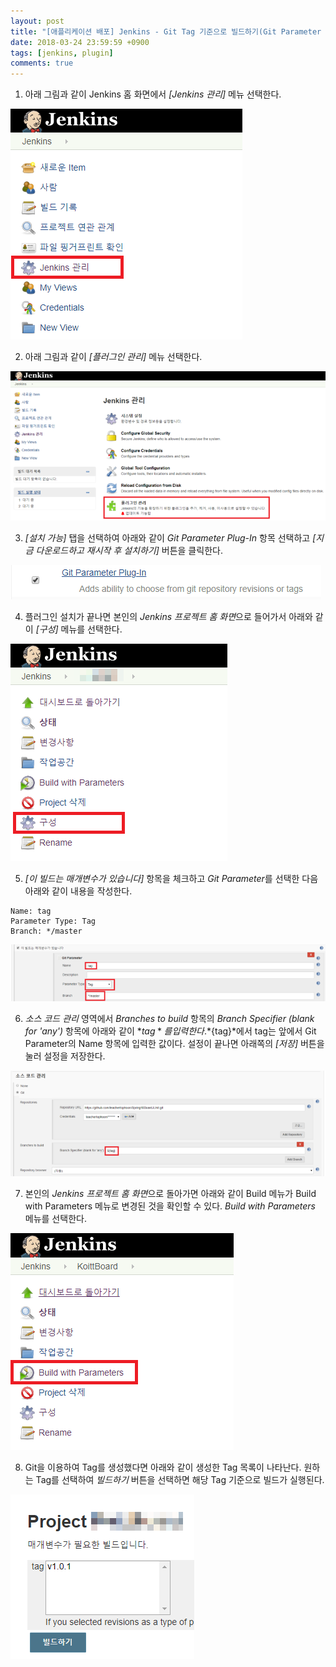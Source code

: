 ```yaml
---
layout: post
title: "[애플리케이션 배포] Jenkins - Git Tag 기준으로 빌드하기(Git Parameter Plugin)"
date: 2018-03-24 23:59:59 +0900
tags: [jenkins, plugin]
comments: true
---
```

1. 아래 그림과 같이 Jenkins 홈 화면에서 *[Jenkins 관리]* 메뉴 선택한다.

![이미지](/files/setup-git-parameter-plugin-to-jenkins-01.png)

2. 아래 그림과 같이 *[플러그인 관리]* 메뉴 선택한다.

![이미지](/files/setup-git-parameter-plugin-to-jenkins-02.png)

3. *[설치 가능]* 탭을 선택하여 아래와 같이 *Git Parameter Plug-In* 항목 선택하고 *[지금 다운로드하고 재시작 후 설치하기]* 버튼을 클릭한다.

![이미지](/files/setup-git-parameter-plugin-to-jenkins-03.png)

4. 플러그인 설치가 끝나면 본인의 *Jenkins 프로젝트 홈 화면*으로 들어가서 아래와 같이 *[구성]* 메뉴를 선택한다.

![이미지](/files/setup-git-parameter-plugin-to-jenkins-04.png)

5. *[이 빌드는 매개변수가 있습니다]* 항목을 체크하고 *Git Parameter*를 선택한 다음 아래와 같이 내용을 작성한다.
```
Name: tag
Parameter Type: Tag
Branch: */master
```

![이미지](/files/setup-git-parameter-plugin-to-jenkins-05.png)

6. *소스 코드 관리* 영역에서 *Branches to build* 항목의 *Branch Specifier (blank for 'any')* 항목에 아래와 같이 *${tag}*를 입력한다.
*${tag}*에서 tag는 앞에서 Git Parameter의 Name 항목에 입력한 값이다.
설정이 끝나면 아래쪽의 *[저장]* 버튼을 눌러 설정을 저장한다.

![이미지](/files/setup-git-parameter-plugin-to-jenkins-06.png)

7. 본인의 *Jenkins 프로젝트 홈 화면*으로 돌아가면 아래와 같이 Build 메뉴가 Build with Parameters 메뉴로 변경된 것을 확인할 수 있다. *Build with Parameters* 메뉴를 선택한다.

![이미지](/files/setup-git-parameter-plugin-to-jenkins-07.png)

8. Git을 이용하여 Tag를 생성했다면 아래와 같이 생성한 Tag 목록이 나타난다.
원하는 Tag를 선택하여 *빌드하기* 버튼을 선택하면 해당 Tag 기준으로 빌드가 실행된다.

![이미지](/files/setup-git-parameter-plugin-to-jenkins-08.png)